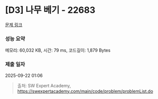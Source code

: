 # [D3] 나무 베기 - 22683 

[문제 링크](https://swexpertacademy.com/main/code/problem/problemDetail.do?contestProbId=AZIyCYJ6p30DFAQP) 

### 성능 요약

메모리: 60,032 KB, 시간: 79 ms, 코드길이: 1,879 Bytes

### 제출 일자

2025-09-22 01:06



> 출처: SW Expert Academy, https://swexpertacademy.com/main/code/problem/problemList.do